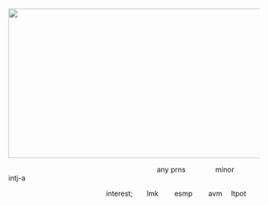                   
<img src="https://cdn.discordapp.com/attachments/1212682789695004713/1219951360812777472/Untitled11_20240320181221.png?ex=660d2b3e&is=65fab63e&hm=fcebc21f38e9b41318a82ff63fc0b526a367b66d1cfed012d8ffbe7282b70799&" width="700px" height="300px">

      
                 any prns     minor     intj-a
      

               interest;  lmk   esmp   avm  ltpot 

<!--
**aroaceyinyang/aroaceyinyang** is a ✨ _special_ ✨ repository because its `README.md` (this file) appears on your GitHub profile.

Here are some ideas to get you started:

- 🔭 I’m currently working on ...
- 🌱 I’m currently learning ...
- 👯 I’m looking to collaborate on ...
- 🤔 I’m looking for help with ...
- 💬 Ask me about ...
- 📫 How to reach me: ...
- 😄 Pronouns: ...
- ⚡ Fun fact: ...
-->
